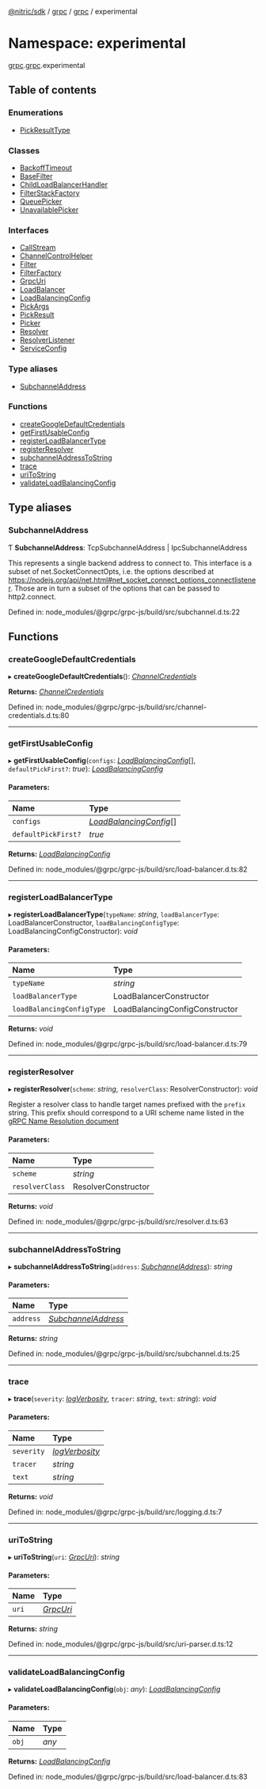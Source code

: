 [@nitric/sdk](../README.md) / [grpc](grpc.md) / [grpc](grpc.grpc-1.md) / experimental

# Namespace: experimental

[grpc](grpc.md).[grpc](grpc.grpc-1.md).experimental

## Table of contents

### Enumerations

- [PickResultType](../enums/grpc.grpc-1.experimental.pickresulttype.md)

### Classes

- [BackoffTimeout](../classes/grpc.grpc-1.experimental.backofftimeout.md)
- [BaseFilter](../classes/grpc.grpc-1.experimental.basefilter.md)
- [ChildLoadBalancerHandler](../classes/grpc.grpc-1.experimental.childloadbalancerhandler.md)
- [FilterStackFactory](../classes/grpc.grpc-1.experimental.filterstackfactory.md)
- [QueuePicker](../classes/grpc.grpc-1.experimental.queuepicker.md)
- [UnavailablePicker](../classes/grpc.grpc-1.experimental.unavailablepicker.md)

### Interfaces

- [CallStream](../interfaces/grpc.grpc-1.experimental.callstream.md)
- [ChannelControlHelper](../interfaces/grpc.grpc-1.experimental.channelcontrolhelper.md)
- [Filter](../interfaces/grpc.grpc-1.experimental.filter.md)
- [FilterFactory](../interfaces/grpc.grpc-1.experimental.filterfactory.md)
- [GrpcUri](../interfaces/grpc.grpc-1.experimental.grpcuri.md)
- [LoadBalancer](../interfaces/grpc.grpc-1.experimental.loadbalancer.md)
- [LoadBalancingConfig](../interfaces/grpc.grpc-1.experimental.loadbalancingconfig.md)
- [PickArgs](../interfaces/grpc.grpc-1.experimental.pickargs.md)
- [PickResult](../interfaces/grpc.grpc-1.experimental.pickresult.md)
- [Picker](../interfaces/grpc.grpc-1.experimental.picker.md)
- [Resolver](../interfaces/grpc.grpc-1.experimental.resolver.md)
- [ResolverListener](../interfaces/grpc.grpc-1.experimental.resolverlistener.md)
- [ServiceConfig](../interfaces/grpc.grpc-1.experimental.serviceconfig.md)

### Type aliases

- [SubchannelAddress](grpc.grpc-1.experimental.md#subchanneladdress)

### Functions

- [createGoogleDefaultCredentials](grpc.grpc-1.experimental.md#creategoogledefaultcredentials)
- [getFirstUsableConfig](grpc.grpc-1.experimental.md#getfirstusableconfig)
- [registerLoadBalancerType](grpc.grpc-1.experimental.md#registerloadbalancertype)
- [registerResolver](grpc.grpc-1.experimental.md#registerresolver)
- [subchannelAddressToString](grpc.grpc-1.experimental.md#subchanneladdresstostring)
- [trace](grpc.grpc-1.experimental.md#trace)
- [uriToString](grpc.grpc-1.experimental.md#uritostring)
- [validateLoadBalancingConfig](grpc.grpc-1.experimental.md#validateloadbalancingconfig)

## Type aliases

### SubchannelAddress

Ƭ **SubchannelAddress**: TcpSubchannelAddress \| IpcSubchannelAddress

This represents a single backend address to connect to. This interface is a
subset of net.SocketConnectOpts, i.e. the options described at
https://nodejs.org/api/net.html#net_socket_connect_options_connectlistener.
Those are in turn a subset of the options that can be passed to http2.connect.

Defined in: node_modules/@grpc/grpc-js/build/src/subchannel.d.ts:22

## Functions

### createGoogleDefaultCredentials

▸ **createGoogleDefaultCredentials**(): [*ChannelCredentials*](../classes/grpc.grpc-1.channelcredentials.md)

**Returns:** [*ChannelCredentials*](../classes/grpc.grpc-1.channelcredentials.md)

Defined in: node_modules/@grpc/grpc-js/build/src/channel-credentials.d.ts:80

___

### getFirstUsableConfig

▸ **getFirstUsableConfig**(`configs`: [*LoadBalancingConfig*](../interfaces/grpc.grpc-1.experimental.loadbalancingconfig.md)[], `defaultPickFirst?`: *true*): [*LoadBalancingConfig*](../interfaces/grpc.grpc-1.experimental.loadbalancingconfig.md)

#### Parameters:

Name | Type |
:------ | :------ |
`configs` | [*LoadBalancingConfig*](../interfaces/grpc.grpc-1.experimental.loadbalancingconfig.md)[] |
`defaultPickFirst?` | *true* |

**Returns:** [*LoadBalancingConfig*](../interfaces/grpc.grpc-1.experimental.loadbalancingconfig.md)

Defined in: node_modules/@grpc/grpc-js/build/src/load-balancer.d.ts:82

___

### registerLoadBalancerType

▸ **registerLoadBalancerType**(`typeName`: *string*, `loadBalancerType`: LoadBalancerConstructor, `loadBalancingConfigType`: LoadBalancingConfigConstructor): *void*

#### Parameters:

Name | Type |
:------ | :------ |
`typeName` | *string* |
`loadBalancerType` | LoadBalancerConstructor |
`loadBalancingConfigType` | LoadBalancingConfigConstructor |

**Returns:** *void*

Defined in: node_modules/@grpc/grpc-js/build/src/load-balancer.d.ts:79

___

### registerResolver

▸ **registerResolver**(`scheme`: *string*, `resolverClass`: ResolverConstructor): *void*

Register a resolver class to handle target names prefixed with the `prefix`
string. This prefix should correspond to a URI scheme name listed in the
[gRPC Name Resolution document](https://github.com/grpc/grpc/blob/master/doc/naming.md)

#### Parameters:

Name | Type |
:------ | :------ |
`scheme` | *string* |
`resolverClass` | ResolverConstructor |

**Returns:** *void*

Defined in: node_modules/@grpc/grpc-js/build/src/resolver.d.ts:63

___

### subchannelAddressToString

▸ **subchannelAddressToString**(`address`: [*SubchannelAddress*](grpc.grpc-1.experimental.md#subchanneladdress)): *string*

#### Parameters:

Name | Type |
:------ | :------ |
`address` | [*SubchannelAddress*](grpc.grpc-1.experimental.md#subchanneladdress) |

**Returns:** *string*

Defined in: node_modules/@grpc/grpc-js/build/src/subchannel.d.ts:25

___

### trace

▸ **trace**(`severity`: [*logVerbosity*](../enums/grpc.grpc-1.logverbosity.md), `tracer`: *string*, `text`: *string*): *void*

#### Parameters:

Name | Type |
:------ | :------ |
`severity` | [*logVerbosity*](../enums/grpc.grpc-1.logverbosity.md) |
`tracer` | *string* |
`text` | *string* |

**Returns:** *void*

Defined in: node_modules/@grpc/grpc-js/build/src/logging.d.ts:7

___

### uriToString

▸ **uriToString**(`uri`: [*GrpcUri*](../interfaces/grpc.grpc-1.experimental.grpcuri.md)): *string*

#### Parameters:

Name | Type |
:------ | :------ |
`uri` | [*GrpcUri*](../interfaces/grpc.grpc-1.experimental.grpcuri.md) |

**Returns:** *string*

Defined in: node_modules/@grpc/grpc-js/build/src/uri-parser.d.ts:12

___

### validateLoadBalancingConfig

▸ **validateLoadBalancingConfig**(`obj`: *any*): [*LoadBalancingConfig*](../interfaces/grpc.grpc-1.experimental.loadbalancingconfig.md)

#### Parameters:

Name | Type |
:------ | :------ |
`obj` | *any* |

**Returns:** [*LoadBalancingConfig*](../interfaces/grpc.grpc-1.experimental.loadbalancingconfig.md)

Defined in: node_modules/@grpc/grpc-js/build/src/load-balancer.d.ts:83
